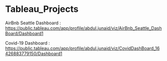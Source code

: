 # Tableau_Projects

AirBnb Seattle Dashboard : https://public.tableau.com/app/profile/abdul.junaid/viz/AirBnb_Seattle_DashBoard/Dashboard1


Covid-19 Dashboard : https://public.tableau.com/app/profile/abdul.junaid/viz/CovidDashBoard_16426883779150/Dashboard1

